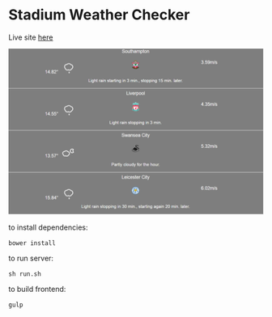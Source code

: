 # Stadium Weather Checker

Live site [here](http://ec2-54-69-170-75.us-west-2.compute.amazonaws.com/)

![text](https://github.com/diggs1711/weather-app-for-stadiums/blob/master/project/assets/screenshot.PNG)

to install dependencies:
```
bower install
```

to run server:
```
sh run.sh
```
to build frontend:

```
gulp
```

